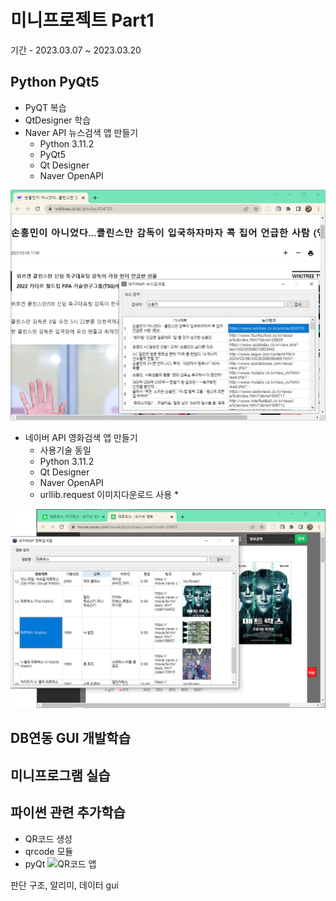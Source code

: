 # 미니프로젝트 Part1
기간 - 2023.03.07 ~ 2023.03.20

## Python PyQt5
- PyQT 복습
- QtDesigner 학습
- Naver API 뉴스검색 앱 만들기
  - Python 3.11.2
  - PyQt5
  - Qt Designer
  - Naver OpenAPI


<!-- HTML 주석
![네이버뉴스앱](https://raw.githubusercontent.com/soo-jin-lim/miniprojects/main/images/navernews.png)
-->
<img src = "https://raw.githubusercontent.com/soo-jin-lim/miniprojects/main/images/navernews.png" width = "780" />

- 네이버 API 영화검색 앱 만들기
  - 사용기술 동일 
  - Python 3.11.2
  - Qt Designer
  - Naver OpenAPI
  - urllib.request 이미지다운로드 사용 *
<img src = "https://raw.githubusercontent.com/soo-jin-lim/miniprojects/main/images/NaverMovie.png" width ="780">

## DB연동 GUI 개발학습

## 미니프로그램 실습

## 파이썬 관련 추가학습
 -  QR코드 생성
  - qrcode 모듈
  - pyQt
 ![QR코드 앱]()
 
판단
구조, 알리미, 데이터
gui
